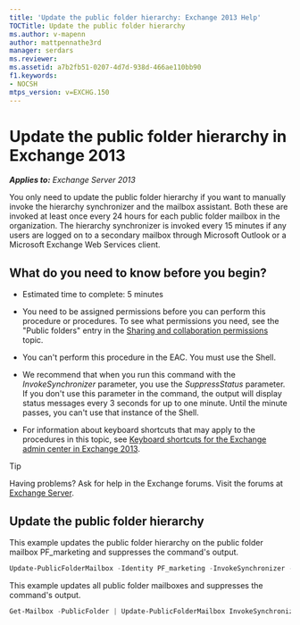 ```yaml
---
title: 'Update the public folder hierarchy: Exchange 2013 Help'
TOCTitle: Update the public folder hierarchy
ms.author: v-mapenn
author: mattpennathe3rd
manager: serdars
ms.reviewer:
ms.assetid: a7b2fb51-0207-4d7d-938d-466ae110bb90
f1.keywords:
- NOCSH
mtps_version: v=EXCHG.150
---
```


# Update the public folder hierarchy in Exchange 2013

_**Applies to:** Exchange Server 2013_

You only need to update the public folder hierarchy if you want to manually invoke the hierarchy synchronizer and the mailbox assistant. Both these are invoked at least once every 24 hours for each public folder mailbox in the organization. The hierarchy synchronizer is invoked every 15 minutes if any users are logged on to a secondary mailbox through Microsoft Outlook or a Microsoft Exchange Web Services client.

## What do you need to know before you begin?

- Estimated time to complete: 5 minutes

- You need to be assigned permissions before you can perform this procedure or procedures. To see what permissions you need, see the "Public folders" entry in the [Sharing and collaboration permissions](sharing-and-collaboration-permissions-exchange-2013-help.md) topic.

- You can't perform this procedure in the EAC. You must use the Shell.

- We recommend that when you run this command with the _InvokeSynchronizer_ parameter, you use the _SuppressStatus_ parameter. If you don't use this parameter in the command, the output will display status messages every 3 seconds for up to one minute. Until the minute passes, you can't use that instance of the Shell.

- For information about keyboard shortcuts that may apply to the procedures in this topic, see [Keyboard shortcuts for the Exchange admin center in Exchange 2013](keyboard-shortcuts-in-the-exchange-admin-center-2013-help.md).

> [!TIP]
> Having problems? Ask for help in the Exchange forums. Visit the forums at [Exchange Server](https://go.microsoft.com/fwlink/p/?linkId=60612).

## Update the public folder hierarchy

This example updates the public folder hierarchy on the public folder mailbox PF_marketing and suppresses the command's output.

```powershell
Update-PublicFolderMailbox -Identity PF_marketing -InvokeSynchronizer -SuppressStatus
```

This example updates all public folder mailboxes and suppresses the command's output.

```powershell
Get-Mailbox -PublicFolder | Update-PublicFolderMailbox InvokeSynchronizer -SuppressStatus
```
